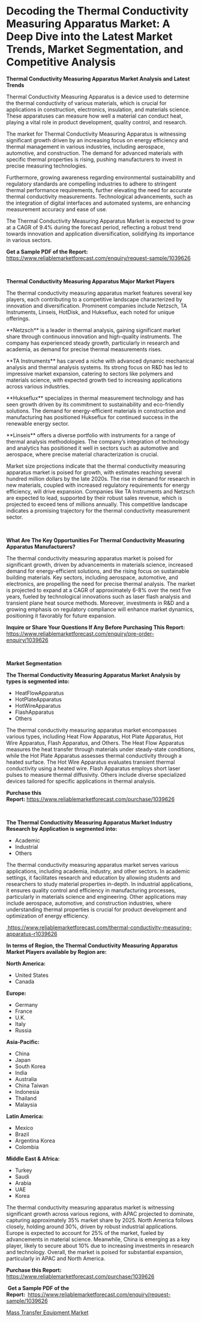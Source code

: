 <p><h1>Decoding the Thermal Conductivity Measuring Apparatus Market: A Deep Dive into the Latest Market Trends, Market Segmentation, and Competitive Analysis</h1></p><p><strong>Thermal Conductivity Measuring Apparatus Market Analysis and Latest Trends</strong></p>
<p><p>Thermal Conductivity Measuring Apparatus is a device used to determine the thermal conductivity of various materials, which is crucial for applications in construction, electronics, insulation, and materials science. These apparatuses can measure how well a material can conduct heat, playing a vital role in product development, quality control, and research.</p><p>The market for Thermal Conductivity Measuring Apparatus is witnessing significant growth driven by an increasing focus on energy efficiency and thermal management in various industries, including aerospace, automotive, and construction. The demand for advanced materials with specific thermal properties is rising, pushing manufacturers to invest in precise measuring technologies.</p><p>Furthermore, growing awareness regarding environmental sustainability and regulatory standards are compelling industries to adhere to stringent thermal performance requirements, further elevating the need for accurate thermal conductivity measurements. Technological advancements, such as the integration of digital interfaces and automated systems, are enhancing measurement accuracy and ease of use. </p><p>The Thermal Conductivity Measuring Apparatus Market is expected to grow at a CAGR of 9.4% during the forecast period, reflecting a robust trend towards innovation and application diversification, solidifying its importance in various sectors.</p></p>
<p><strong>Get a Sample PDF of the Report:&nbsp;</strong> <a href="https://www.reliablemarketforecast.com/enquiry/request-sample/1039626?utm_campaign=2290&utm_medium=2&utm_source=Github&utm_content=ia&utm_term=16022025&utm_id=thermal-conductivity-measuring-apparatus">https://www.reliablemarketforecast.com/enquiry/request-sample/1039626</a></p>
<p>&nbsp;</p>
<p><strong>Thermal Conductivity Measuring Apparatus Major Market Players</strong></p>
<p><p>The thermal conductivity measuring apparatus market features several key players, each contributing to a competitive landscape characterized by innovation and diversification. Prominent companies include Netzsch, TA Instruments, Linseis, HotDisk, and Hukseflux, each noted for unique offerings.</p><p>**Netzsch** is a leader in thermal analysis, gaining significant market share through continuous innovation and high-quality instruments. The company has experienced steady growth, particularly in research and academia, as demand for precise thermal measurements rises.</p><p>**TA Instruments** has carved a niche with advanced dynamic mechanical analysis and thermal analysis systems. Its strong focus on R&D has led to impressive market expansion, catering to sectors like polymers and materials science, with expected growth tied to increasing applications across various industries.</p><p>**Hukseflux** specializes in thermal measurement technology and has seen growth driven by its commitment to sustainability and eco-friendly solutions. The demand for energy-efficient materials in construction and manufacturing has positioned Hukseflux for continued success in the renewable energy sector.</p><p>**Linseis** offers a diverse portfolio with instruments for a range of thermal analysis methodologies. The company’s integration of technology and analytics has positioned it well in sectors such as automotive and aerospace, where precise material characterization is crucial.</p><p>Market size projections indicate that the thermal conductivity measuring apparatus market is poised for growth, with estimates reaching several hundred million dollars by the late 2020s. The rise in demand for research in new materials, coupled with increased regulatory requirements for energy efficiency, will drive expansion. Companies like TA Instruments and Netzsch are expected to lead, supported by their robust sales revenue, which is projected to exceed tens of millions annually. This competitive landscape indicates a promising trajectory for the thermal conductivity measurement sector.</p></p>
<p>&nbsp;</p>
<p><strong>What Are The Key Opportunities For Thermal Conductivity Measuring Apparatus Manufacturers?</strong></p>
<p><p>The thermal conductivity measuring apparatus market is poised for significant growth, driven by advancements in materials science, increased demand for energy-efficient solutions, and the rising focus on sustainable building materials. Key sectors, including aerospace, automotive, and electronics, are propelling the need for precise thermal analysis. The market is projected to expand at a CAGR of approximately 6-8% over the next five years, fueled by technological innovations such as laser flash analysis and transient plane heat source methods. Moreover, investments in R&D and a growing emphasis on regulatory compliance will enhance market dynamics, positioning it favorably for future expansion.</p></p>
<p><strong>Inquire or Share Your Questions If Any Before Purchasing This Report:</strong> <a href="https://www.reliablemarketforecast.com/enquiry/pre-order-enquiry/1039626?utm_campaign=2290&utm_medium=2&utm_source=Github&utm_content=ia&utm_term=16022025&utm_id=thermal-conductivity-measuring-apparatus">https://www.reliablemarketforecast.com/enquiry/pre-order-enquiry/1039626</a></p>
<p>&nbsp;</p>
<p><strong>Market Segmentation</strong></p>
<p><strong>The Thermal Conductivity Measuring Apparatus Market Analysis by types is segmented into:</strong></p>
<p><ul><li>HeatFlowApparatus</li><li>HotPlateApparatus</li><li>HotWireApparatus</li><li>FlashApparatus</li><li>Others</li></ul></p>
<p><p>The thermal conductivity measuring apparatus market encompasses various types, including Heat Flow Apparatus, Hot Plate Apparatus, Hot Wire Apparatus, Flash Apparatus, and Others. The Heat Flow Apparatus measures the heat transfer through materials under steady-state conditions, while the Hot Plate Apparatus assesses thermal conductivity through a heated surface. The Hot Wire Apparatus evaluates transient thermal conductivity using a heated wire. Flash Apparatus employs short laser pulses to measure thermal diffusivity. Others include diverse specialized devices tailored for specific applications in thermal analysis.</p></p>
<p><strong>Purchase this Report:&nbsp;</strong><a href="https://www.reliablemarketforecast.com/purchase/1039626?utm_campaign=2290&utm_medium=2&utm_source=Github&utm_content=ia&utm_term=16022025&utm_id=thermal-conductivity-measuring-apparatus">https://www.reliablemarketforecast.com/purchase/1039626</a></p>
<p>&nbsp;</p>
<p><strong>The Thermal Conductivity Measuring Apparatus Market Industry Research by Application is segmented into:</strong></p>
<p><ul><li>Academic</li><li>Industrial</li><li>Others</li></ul></p>
<p><p>The thermal conductivity measuring apparatus market serves various applications, including academia, industry, and other sectors. In academic settings, it facilitates research and education by allowing students and researchers to study material properties in-depth. In industrial applications, it ensures quality control and efficiency in manufacturing processes, particularly in materials science and engineering. Other applications may include aerospace, automotive, and construction industries, where understanding thermal properties is crucial for product development and optimization of energy efficiency.</p></p>
<p><a href="https://www.reliablemarketforecast.com/thermal-conductivity-measuring-apparatus-r1039626?utm_campaign=2290&utm_medium=2&utm_source=Github&utm_content=ia&utm_term=16022025&utm_id=thermal-conductivity-measuring-apparatus">&nbsp;https://www.reliablemarketforecast.com/thermal-conductivity-measuring-apparatus-r1039626</a></p>
<p><strong>In terms of Region, the Thermal Conductivity Measuring Apparatus Market Players available by Region are:</strong></p>
<p>
    <p> <strong> North America: </strong>
        <ul>
            <li>United States</li>
            <li>Canada</li>
        </ul>
        </p> 
    <p> <strong> Europe: </strong>
        <ul>
            <li>Germany</li>
            <li>France</li>
            <li>U.K.</li>
            <li>Italy</li>
            <li>Russia</li>
        </ul>
        </p> 
    <p> <strong> Asia-Pacific: </strong>
        <ul>
            <li>China</li>
            <li>Japan</li>
            <li>South Korea</li>
            <li>India</li>
            <li>Australia</li>
            <li>China Taiwan</li>
            <li>Indonesia</li>
            <li>Thailand</li>
            <li>Malaysia</li>
        </ul>
        </p> 
    <p> <strong> Latin America: </strong>
        <ul>
            <li>Mexico</li>
            <li>Brazil</li>
            <li>Argentina Korea</li>
            <li>Colombia</li>
        </ul>
        </p> 
    <p> <strong> Middle East & Africa: </strong>
        <ul>
            <li>Turkey</li>
            <li>Saudi</li>
            <li>Arabia</li>
            <li>UAE</li>
            <li>Korea</li>
        </ul>
    </p>
    </p>
<p><p>The thermal conductivity measuring apparatus market is witnessing significant growth across various regions, with APAC projected to dominate, capturing approximately 35% market share by 2025. North America follows closely, holding around 30%, driven by robust industrial applications. Europe is expected to account for 25% of the market, fueled by advancements in material science. Meanwhile, China is emerging as a key player, likely to secure about 10% due to increasing investments in research and technology. Overall, the market is poised for substantial expansion, particularly in APAC and North America.</p></p>
<p><strong>Purchase this Report: </strong><a href="https://www.reliablemarketforecast.com/purchase/1039626?utm_campaign=2290&utm_medium=2&utm_source=Github&utm_content=ia&utm_term=16022025&utm_id=thermal-conductivity-measuring-apparatus">https://www.reliablemarketforecast.com/purchase/1039626</a></p>
<p>&nbsp;<strong>Get a Sample PDF of the Report:&nbsp;&nbsp;</strong><a href="https://www.reliablemarketforecast.com/enquiry/request-sample/1039626?utm_campaign=2290&utm_medium=2&utm_source=Github&utm_content=ia&utm_term=16022025&utm_id=thermal-conductivity-measuring-apparatus">https://www.reliablemarketforecast.com/enquiry/request-sample/1039626</a></p>
<p><strong></strong></p>
<p><p><a href="https://github.com/yazminwollma30/Market-Research-Report-List-1/blob/main/mass-transfer-equipment-market.md?utm_campaign=2290&utm_medium=2&utm_source=Github&utm_content=ia&utm_term=16022025&utm_id=thermal-conductivity-measuring-apparatus">Mass Transfer Equipment Market</a></p></p>